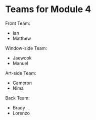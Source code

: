 # Teams for Module 4


Front Team:
* Ian
* Matthew

Window-side Team:
* Jaewook
* Manuel

Art-side Team:
* Cameron 
* Nima 

Back Team:
* Brady
* Lorenzo



